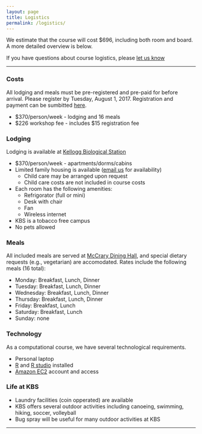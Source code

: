 ```yaml
---
layout: page
title: Logistics
permalink: /logistics/
---
```


We estimate that the course will cost $696, including both room and board. A more detailed overview is
below. 

If you have questions about course logistics, please [let us know](mailto:edamame.course@gmail.com)

***

### Costs
All lodging and meals must be pre-registered and pre-paid for before arrival. Please register by Tuesday, August 1, 2017. Registration and payment can be sumbitted [here](https://events.anr.msu.edu/event.cfm?eventID=0CECE7408AA44C2E).
* $370/person/week - lodging and 16 meals
* $226 workshop fee - includes $15 registration fee

### Lodging 
Lodging is available at [Kellogg Biological Station](http://www.kbs.msu.edu/)

* $370/person/week - apartments/dorms/cabins
* Limited family housing is available ([email us](mailto:edamame.course@gmail.com) for availability)
  * Child care may be arranged upon request
  * Child care costs are not included in course costs
* Each room has the following amenities:
  * Refrigorator (full or mini)
  * Desk with chair
  * Fan
  * Wireless internet
* KBS is a tobacco free campus 
* No pets allowed


### Meals
All included meals are served at [McCrary Dining Hall](http://conference.kbs.msu.edu/conference-center/food-and-beverage-service/), and special dietary requests (e.g., vegetarian) are accomodated. Rates include the following meals (16 total): 

* Monday:    Breakfast, Lunch, Dinner
* Tuesday:   Breakfast, Lunch, Dinner
* Wednesday: Breakfast, Lunch, Dinner
* Thursday:  Breakfast, Lunch, Dinner
* Friday:    Breakfast, Lunch
* Saturday:  Breakfast, Lunch
* Sunday:    none


### Technology 
As a computational course, we have several technological requirements. 

* Personal laptop
* [R](https://cran.rstudio.com/) and [R studio](https://www.rstudio.com/products/rstudio/download/) installed
* [Amazon EC2](https://aws.amazon.com/ec2/) account and access


### Life at KBS
* Laundry facilities (coin opperated) are available
* KBS offers several outdoor activities including canoeing, swimming, hiking, soccer, volleyball
* Bug spray will be useful for many outdoor activities at KBS


***


